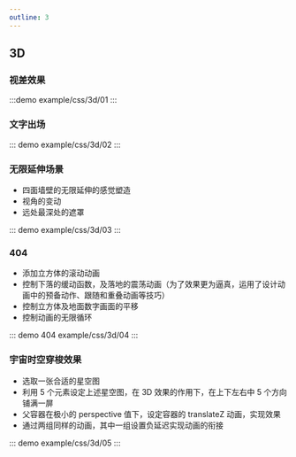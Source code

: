 ```yaml
---
outline: 3
---
```


## 3D

### 视差效果

:::demo
example/css/3d/01
:::

### 文字出场

::: demo
example/css/3d/02
:::

### 无限延伸场景

- 四面墙壁的无限延伸的感觉塑造
- 视角的变动
- 远处最深处的遮罩

::: demo
example/css/3d/03
:::

### 404

- 添加立方体的滚动动画
- 控制下落的缓动函数，及落地的震荡动画（为了效果更为逼真，运用了设计动画中的预备动作、跟随和重叠动画等技巧）
- 控制立方体及地面数字画面的平移
- 控制动画的无限循环

::: demo 404
example/css/3d/04
:::

### 宇宙时空穿梭效果

- 选取一张合适的星空图
- 利用 5 个元素设定上述星空图，在 3D 效果的作用下，在上下左右中 5 个方向铺满一屏
- 父容器在极小的 perspective 值下，设定容器的 translateZ 动画，实现效果
- 通过两组同样的动画，其中一组设置负延迟实现动画的衔接

::: demo
example/css/3d/05
:::

<Comment />

